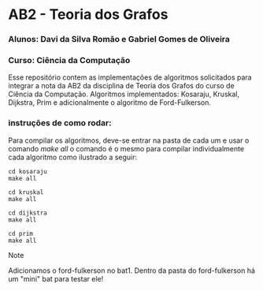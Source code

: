 # AB2 - Teoria dos Grafos
### Alunos: Davi da Silva Romão e Gabriel Gomes de Oliveira
### Curso: Ciência da Computação

Esse repositório contem as implementações de algoritmos solicitados para integrar a nota da AB2 da disciplina de Teoria dos Grafos do curso de Ciência da Computação.
Algoritmos implementados: Kosaraju, Kruskal, Dijkstra, Prim e adicionalmente o algoritmo de Ford-Fulkerson.

### instruções de como rodar:
Para compilar os algoritmos, deve-se entrar na pasta de cada um e usar o comando *make all* o comando é o mesmo para compilar individualmente cada algoritmo como ilustrado a seguir:

```
cd kosaraju
make all

cd kruskal
make all

cd dijkstra
make all

cd prim
make all
```

> [!NOTE]
> Adicionamos o ford-fulkerson no bat1.
Dentro da pasta do ford-fulkerson há um "mini" bat para testar ele!
